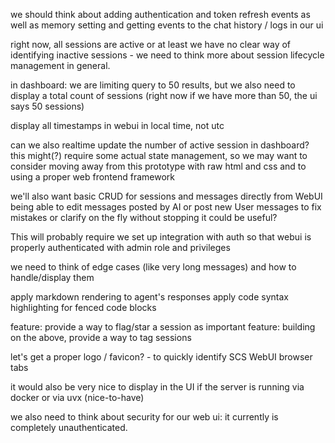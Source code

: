 we should think about adding authentication and token refresh events as well as memory setting and getting events to the chat history / logs in our ui

right now, all sessions are active or at least we have no clear way of identifying inactive sessions - we need to think more about session lifecycle management in general.

in dashboard: we are limiting query to 50 results, but we also need to display a total count of sessions (right now if we have more than 50, the ui says 50 sessions)

display all timestamps in webui in local time, not utc

can we also realtime update the number of active session in dashboard?
this might(?) require some actual state management, so we may want to consider moving away from this prototype with raw html and css and to using a proper web frontend framework

we'll also want basic CRUD for sessions and messages directly from WebUI
being able to edit messages posted by AI or post new User messages to fix mistakes or clarify on the fly without stopping it could be useful?

This will probably require we set up integration with auth so that webui is properly authenticated with
admin role and privileges

we need to think of edge cases (like very long messages) and how to handle/display them

apply markdown rendering to agent's responses
apply code syntax highlighting for fenced code blocks

feature: provide a way to flag/star a session as important
feature: building on the above, provide a way to tag sessions

let's get a proper logo / favicon? - to quickly identify SCS WebUI browser tabs

it would also be very nice to display in the UI if the server is running via docker or via uvx (nice-to-have)

we also need to think about security for our web ui: it currently is completely unauthenticated.
